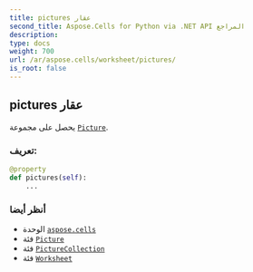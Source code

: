 ```yaml
---
title: pictures عقار
second_title: Aspose.Cells for Python via .NET API المراجع
description:
type: docs
weight: 700
url: /ar/aspose.cells/worksheet/pictures/
is_root: false
---
```

##  pictures عقار

يحصل على مجموعة [`Picture`](/cells/python-net/ar/aspose.cells.drawing/picture).
###  تعريف:
```python
@property
def pictures(self):
    ...
```

###  أنظر أيضا
* الوحدة [`aspose.cells`](../../)
* فئة [`Picture`](/cells/python-net/ar/aspose.cells.drawing/picture)
* فئة [`PictureCollection`](/cells/python-net/ar/aspose.cells.drawing/picturecollection)
* فئة [`Worksheet`](/cells/python-net/ar/aspose.cells/worksheet)
